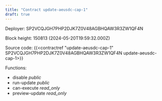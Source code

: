 ```yaml
---
title: "Contract update-aeusdc-cap-1"
draft: true
---
```

Deployer: SP2VCQJGH7PHP2DJK7Z0V48AGBHQAW3R3ZW1QF4N


 



Block height: 150813 (2024-05-20T19:59:32.000Z)

Source code: {{<contractref "update-aeusdc-cap-1" SP2VCQJGH7PHP2DJK7Z0V48AGBHQAW3R3ZW1QF4N update-aeusdc-cap-1>}}

Functions:

* disable _public_
* run-update _public_
* can-execute _read_only_
* preview-update _read_only_
